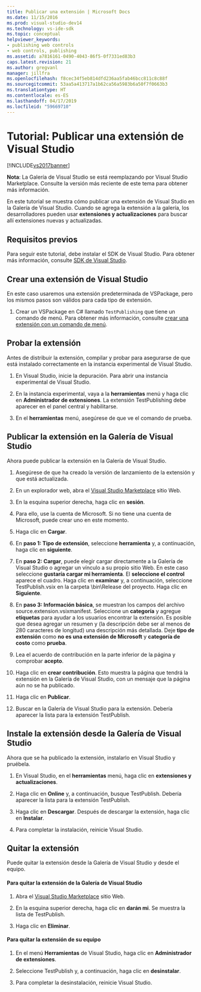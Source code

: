 ```yaml
---
title: Publicar una extensión | Microsoft Docs
ms.date: 11/15/2016
ms.prod: visual-studio-dev14
ms.technology: vs-ide-sdk
ms.topic: conceptual
helpviewer_keywords:
- publishing web controls
- web controls, publishing
ms.assetid: a7816161-0490-4043-86f5-0f7331ed83b3
caps.latest.revision: 21
ms.author: gregvanl
manager: jillfra
ms.openlocfilehash: f8cec34f5eb814dfd236aa5fab46bcc811c8c88f
ms.sourcegitcommit: 53aa5a413717a1b62ca56a5983b6a50f7f0663b3
ms.translationtype: HT
ms.contentlocale: es-ES
ms.lasthandoff: 04/17/2019
ms.locfileid: "59669710"
---
```

# <a name="walkthrough-publishing-a-visual-studio-extension"></a>Tutorial: Publicar una extensión de Visual Studio
[!INCLUDE[vs2017banner](../includes/vs2017banner.md)]

**Nota**: La Galería de Visual Studio se está reemplazando por Visual Studio Marketplace. Consulte la versión más reciente de este tema para obtener más información.

En este tutorial se muestra cómo publicar una extensión de Visual Studio en la Galería de Visual Studio. Cuando se agrega la extensión a la galería, los desarrolladores pueden usar **extensiones y actualizaciones** para buscar allí extensiones nuevas y actualizadas.

## <a name="prerequisites"></a>Requisitos previos
 Para seguir este tutorial, debe instalar el SDK de Visual Studio. Para obtener más información, consulte [SDK de Visual Studio](../extensibility/visual-studio-sdk.md).

## <a name="create-a-visual-studio-extension"></a>Crear una extensión de Visual Studio
 En este caso usaremos una extensión predeterminada de VSPackage, pero los mismos pasos son válidos para cada tipo de extensión.

1.  Crear un VSPackage en C# llamado `TestPublishing` que tiene un comando de menú. Para obtener más información, consulte [crear una extensión con un comando de menú](../extensibility/creating-an-extension-with-a-menu-command.md).

## <a name="test-the-extension"></a>Probar la extensión
 Antes de distribuir la extensión, compilar y probar para asegurarse de que está instalado correctamente en la instancia experimental de Visual Studio.

1.  En Visual Studio, inicie la depuración. Para abrir una instancia experimental de Visual Studio.

2.  En la instancia experimental, vaya a la **herramientas** menú y haga clic en **Administrador de extensiones**. La extensión TestPublishing debe aparecer en el panel central y habilitarse.

3.  En el **herramientas** menú, asegúrese de que ve el comando de prueba.

## <a name="publish-the-extension-to-the-visual-studio-gallery"></a>Publicar la extensión en la Galería de Visual Studio
 Ahora puede publicar la extensión en la Galería de Visual Studio.

1.  Asegúrese de que ha creado la versión de lanzamiento de la extensión y que está actualizada.

2.  En un explorador web, abra el [Visual Studio Marketplace](https://marketplace.visualstudio.com/) sitio Web.

3.  En la esquina superior derecha, haga clic en **sesión**.

4.  Para ello, use la cuenta de Microsoft. Si no tiene una cuenta de Microsoft, puede crear uno en este momento.

5.  Haga clic en **Cargar**.

6.  En **paso 1: Tipo de extensión**, seleccione **herramienta** y, a continuación, haga clic en **siguiente**.

7.  En **paso 2: Cargar**, puede elegir cargar directamente a la Galería de Visual Studio o agregar un vínculo a su propio sitio Web. En este caso seleccione **gustaría cargar mi herramienta**. El **seleccione el control** aparece el cuadro. Haga clic en **examinar** y, a continuación, seleccione TestPublish.vsix en la carpeta \bin\Release del proyecto. Haga clic en **Siguiente**.

8.  En **paso 3: Información básica**, se muestran los campos del archivo source.extension.vsixmanifest. Seleccione un **categoría** y agregue **etiquetas** para ayudar a los usuarios encontrar la extensión. Es posible que desea agregar un resumen y (la descripción debe ser al menos de 280 caracteres de longitud) una descripción más detallada. Deje **tipo de extensión** como **no es una extensión de Microsoft** y **categoría de costo** como **prueba**.

9. Lea el acuerdo de contribución en la parte inferior de la página y comprobar **acepto**.

10. Haga clic en **crear contribución**. Esto muestra la página que tendrá la extensión en la Galería de Visual Studio, con un mensaje que la página aún no se ha publicado.

11. Haga clic en **Publicar**.

12. Buscar en la Galería de Visual Studio para la extensión. Debería aparecer la lista para la extensión TestPublish.

## <a name="install-the-extension-from-the-visual-studio-gallery"></a>Instale la extensión desde la Galería de Visual Studio
 Ahora que se ha publicado la extensión, instalarlo en Visual Studio y pruébela.

1.  En Visual Studio, en el **herramientas** menú, haga clic en **extensiones y actualizaciones**.

2.  Haga clic en **Online** y, a continuación, busque TestPublish. Debería aparecer la lista para la extensión TestPublish.

3.  Haga clic en **Descargar**. Después de descargar la extensión, haga clic en **Instalar**.

4.  Para completar la instalación, reinicie Visual Studio.

## <a name="removing-the-extension"></a>Quitar la extensión
 Puede quitar la extensión desde la Galería de Visual Studio y desde el equipo.

#### <a name="to-remove-the-extension-from-the-visual-studio-gallery"></a>Para quitar la extensión de la Galería de Visual Studio

1.  Abra el [Visual Studio Marketplace](https://marketplace.visualstudio.com/) sitio Web.

2.  En la esquina superior derecha, haga clic en **darán mi**. Se muestra la lista de TestPublish.

3.  Haga clic en **Eliminar**.

#### <a name="to-remove-the-extension-from-your-computer"></a>Para quitar la extensión de su equipo

1.  En el menú **Herramientas** de Visual Studio, haga clic en **Administrador de extensiones**.

2.  Seleccione TestPublish y, a continuación, haga clic en **desinstalar**.

3.  Para completar la desinstalación, reinicie Visual Studio.
